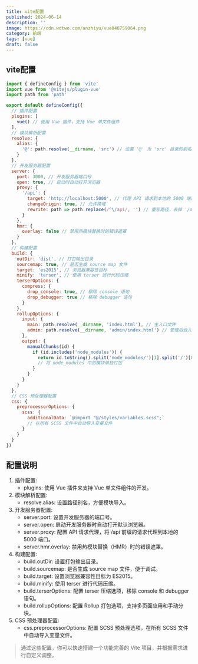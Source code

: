 ```yaml
---
title: vite配置
published: 2024-06-14
description: ''
image: https://cdn.wdtwo.com/anzhiyu/vue048759064.png
category: 前端
tags: [vue]
draft: false 
---
```


## vite配置
```js
import { defineConfig } from 'vite'
import vue from '@vitejs/plugin-vue'
import path from 'path'

export default defineConfig({
  // 插件配置
  plugins: [
    vue() // 使用 Vue 插件，支持 Vue 单文件组件
  ],
  // 模块解析配置
  resolve: {
    alias: {
      '@': path.resolve(__dirname, 'src') // 设置 '@' 为 'src' 目录的别名
    }
  },
  // 开发服务器配置
  server: {
    port: 3000, // 开发服务器端口号
    open: true, // 启动时自动打开浏览器
    proxy: {
      '/api': {
        target: 'http://localhost:5000', // 代理 API 请求到本地的 5000 端口
        changeOrigin: true, // 允许跨域
        rewrite: path => path.replace(/^\/api/, '') // 重写路径，去掉 '/api' 前缀
      }
    },
    hmr: {
      overlay: false // 禁用热模块替换时的错误遮罩
    }
  },
  // 构建配置
  build: {
    outDir: 'dist', // 打包输出目录
    sourcemap: true, // 是否生成 source map 文件
    target: 'es2015', // 浏览器兼容性目标
    minify: 'terser', // 使用 terser 进行代码压缩
    terserOptions: {
      compress: {
        drop_console: true, // 移除 console 语句
        drop_debugger: true // 移除 debugger 语句
      }
    },
    rollupOptions: {
      input: {
        main: path.resolve(__dirname, 'index.html'), // 主入口文件
        admin: path.resolve(__dirname, 'admin/index.html') // 管理后台入口文件
      },
      output: {
        manualChunks(id) {
          if (id.includes('node_modules')) {
            return id.toString().split('node_modules/')[1].split('/')[0].toString()
            // 将 node_modules 中的模块单独打包
          }
        }
      }
    }
  },
  // CSS 预处理器配置
  css: {
    preprocessorOptions: {
      scss: {
        additionalData: `@import "@/styles/variables.scss";`
        // 在所有 SCSS 文件中自动导入变量文件
      }
    }
  }
})

```

## 配置说明

1. 插件配置:
    - plugins: 使用 Vue 插件来支持 Vue 单文件组件的开发。
2. 模块解析配置:
    - resolve.alias: 设置路径别名，方便模块导入。
3. 开发服务器配置:
    - server.port: 设置开发服务器的端口号。
    - server.open: 启动开发服务器时自动打开默认浏览器。
    - server.proxy: 配置 API 请求代理，将 /api 前缀的请求代理到本地的 5000 端口。
    - server.hmr.overlay: 禁用热模块替换（HMR）时的错误遮罩。
4. 构建配置:
    - build.outDir: 设置打包输出目录。
    - build.sourcemap: 是否生成 source map 文件，便于调试。
    - build.target: 设置浏览器兼容性目标为 ES2015。
    - build.minify: 使用 terser 进行代码压缩。
    - build.terserOptions: 配置 terser 压缩选项，移除 console 和 debugger 语句。
    - build.rollupOptions: 配置 Rollup 打包选项，支持多页面应用和手动分块。
4. CSS 预处理器配置:
    - css.preprocessorOptions: 配置 SCSS 预处理选项，在所有 SCSS 文件中自动导入变量文件。

> 通过这些配置，你可以快速搭建一个功能完善的 Vite 项目，并根据需求进行自定义调整。